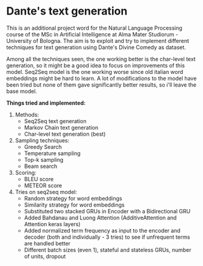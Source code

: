 # Dante's text generation

This is an additional project word for the Natural Language Processing course of the MSc in Artificial Intelligence at Alma Mater Studiorum - University of Bologna.
The aim is to exploit and try to implement different techniques for text generation using Dante's Divine Comedy as dataset.

Among all the techniques seen, the one working better is the char-level text generation, so it might be a good idea to focus on improvements of this model.
Seq2Seq model is the one working worse since old italian word embeddings might be hard to learn. A lot of modifications to the model have been tried but none of them gave significantly better results, so i'll leave the base model.


**Things tried and implemented:**

1. Methods:
    - Seq2Seq text generation
    - Markov Chain text generation
    - Char-level text generation (best)
2. Sampling techniques:
    - Greedy Search
    - Temperature sampling
    - Top-k sampling
    - Beam search
3. Scoring:
    - BLEU score
    - METEOR score
4. Tries on seq2seq model:
    - Random strategy for word embeddings
    - Similarity strategy for word embeddings
    - Substituted two stacked GRUs in Encoder with a Bidirectional GRU
    - Added Bahdanau and Luong Attention (AdditiveAttention and Attention keras layers)
    - Added normalized term frequency as input to the encoder and decoder (both and individually - 3 tries) to see if unfrequent terms are handled better
    - Different batch sizes (even 1), stateful and stateless GRUs, number of units, dropout
